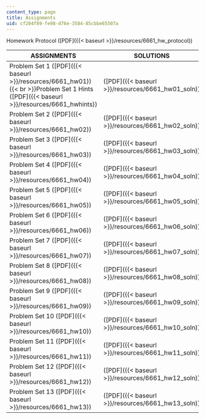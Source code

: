 ```yaml
---
content_type: page
title: Assignments
uid: cf204f89-fe98-d76e-3584-85cbbe65507a
---
```


Homework Protocol ([PDF]({{< baseurl >}}/resources/6661_hw_protocol))

| ASSIGNMENTS | SOLUTIONS |
| --- | --- |
| Problem Set 1 ([PDF]({{< baseurl >}}/resources/6661_hw01))  {{< br >}}Problem Set 1 Hints ([PDF]({{< baseurl >}}/resources/6661_hwhints)) | ([PDF]({{< baseurl >}}/resources/6661_hw01_soln)) |
| Problem Set 2 ([PDF]({{< baseurl >}}/resources/6661_hw02)) | ([PDF]({{< baseurl >}}/resources/6661_hw02_soln)) |
| Problem Set 3 ([PDF]({{< baseurl >}}/resources/6661_hw03)) | ([PDF]({{< baseurl >}}/resources/6661_hw03_soln)) |
| Problem Set 4 ([PDF]({{< baseurl >}}/resources/6661_hw04)) | ([PDF]({{< baseurl >}}/resources/6661_hw04_soln)) |
| Problem Set 5 ([PDF]({{< baseurl >}}/resources/6661_hw05)) | ([PDF]({{< baseurl >}}/resources/6661_hw05_soln)) |
| Problem Set 6 ([PDF]({{< baseurl >}}/resources/6661_hw06)) | ([PDF]({{< baseurl >}}/resources/6661_hw06_soln)) |
| Problem Set 7 ([PDF]({{< baseurl >}}/resources/6661_hw07)) | ([PDF]({{< baseurl >}}/resources/6661_hw07_soln)) |
| Problem Set 8 ([PDF]({{< baseurl >}}/resources/6661_hw08)) | ([PDF]({{< baseurl >}}/resources/6661_hw08_soln)) |
| Problem Set 9 ([PDF]({{< baseurl >}}/resources/6661_hw09)) | ([PDF]({{< baseurl >}}/resources/6661_hw09_soln)) |
| Problem Set 10 ([PDF]({{< baseurl >}}/resources/6661_hw10)) | ([PDF]({{< baseurl >}}/resources/6661_hw10_soln)) |
| Problem Set 11 ([PDF]({{< baseurl >}}/resources/6661_hw11)) | ([PDF]({{< baseurl >}}/resources/6661_hw11_soln)) |
| Problem Set 12 ([PDF]({{< baseurl >}}/resources/6661_hw12)) | ([PDF]({{< baseurl >}}/resources/6661_hw12_soln)) |
| Problem Set 13 ([PDF]({{< baseurl >}}/resources/6661_hw13)) | ([PDF]({{< baseurl >}}/resources/6661_hw13_soln))